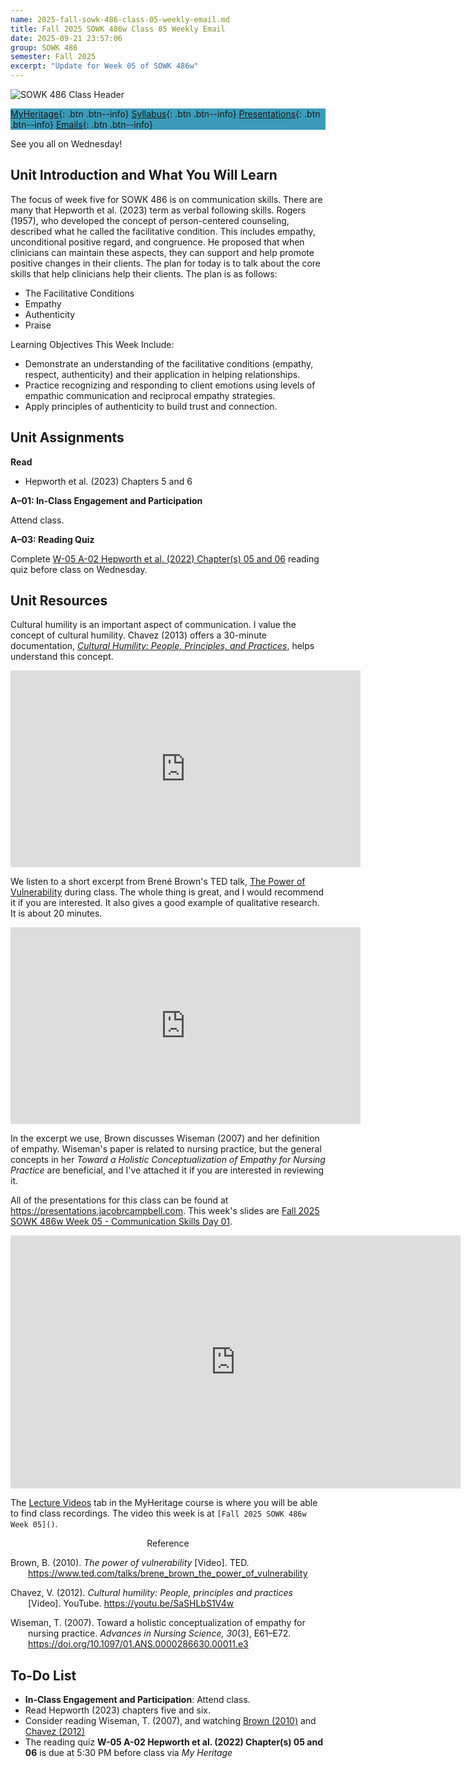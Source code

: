 ```yaml
---
name: 2025-fall-sowk-486-class-05-weekly-email.md
title: Fall 2025 SOWK 486w Class 05 Weekly Email
date: 2025-09-21 23:57:06
group: SOWK 486
semester: Fall 2025
excerpt: "Update for Week 05 of SOWK 486w"
---
```


![SOWK 486 Class Header](https://jacobrcampbell.com/assets/media/2020-fall-sowk-486-class-header.png)

<div style="background-color: #3b9cba; width: 100%;" markdown="1">

[MyHeritage](https://myheritage.heritage.edu/ICS/Academics/SOWK/SOWK_486W/2526_FA-SOWK_486W-1/){: .btn .btn--info}
[Syllabus](http://jacobrcampbell.com/assets/media/2025-fall-sowk-486w-1-course-syllabus.pdf){: .btn .btn--info}
[Presentations](https://presentations.jacobrcampbell.com){: .btn .btn--info}
[Emails](https://jacobrcampbell.com/communications/){: .btn .btn--info}

</div>

See you all on Wednesday!

## Unit Introduction and What You Will Learn

The focus of week five for SOWK 486 is on communication skills. There are many that Hepworth et al. (2023) term as verbal following skills. Rogers (1957), who developed the concept of person-centered counseling, described what he called the facilitative condition. This includes empathy, unconditional positive regard, and congruence. He proposed that when clinicians can maintain these aspects, they can support and help promote positive changes in their clients. The plan for today is to talk about the core skills that help clinicians help their clients. The plan is as follows:

- The Facilitative Conditions
- Empathy
- Authenticity
- Praise

Learning Objectives This Week Include:

- Demonstrate an understanding of the facilitative conditions (empathy, respect, authenticity) and their application in helping relationships.
- Practice recognizing and responding to client emotions using levels of empathic communication and reciprocal empathy strategies.
- Apply principles of authenticity to build trust and connection.

## Unit Assignments

**Read**

- Hepworth et al. (2023) Chapters 5 and 6

**A–01: In-Class Engagement and Participation**

Attend class. 

**A–03: Reading Quiz**

Complete [W-05 A-02 Hepworth et al. (2022) Chapter(s) 05 and 06](https://myheritage.heritage.edu/ICS/Academics/SOWK/SOWK_486W/2526_FA-SOWK_486W-1/Assignments.jnz?portlet=Coursework&screen=AssignmentDetailView&screenType=change&id=05e3f1df-9c5c-4277-a750-854714b1c89d) reading quiz before class on Wednesday.

## Unit Resources

Cultural humility is an important aspect of communication. I value the concept of cultural humility. Chavez (2013) offers a 30-minute documentation, [_Cultural Humility: People, Principles, and Practices_](https://youtu.be/SaSHLbS1V4w), helps understand this concept.

<iframe src="https://www.youtube.com/embed/SaSHLbS1V4w" width="560" height="315" frameborder="0" allowfullscreen="allowfullscreen"></iframe>

We listen to a short excerpt from Brené Brown's TED talk, [The Power of Vulnerability](https://youtu.be/iCvmsMzlF7o) during class. The whole thing is great, and I would recommend it if you are interested. It also gives a good example of qualitative research. It is about 20 minutes.

<iframe width="560" height="315" src="https://www.youtube.com/embed/iCvmsMzlF7o" title="YouTube video player" frameborder="0" allow="accelerometer; autoplay; clipboard-write; encrypted-media; gyroscope; picture-in-picture" allowfullscreen></iframe>

In the excerpt we use, Brown discusses Wiseman (2007) and her definition of empathy. Wiseman's paper is related to nursing practice, but the general concepts in her _Toward a Holistic Conceptualization of Empathy for Nursing Practice_ are beneficial, and I've attached it if you are interested in reviewing it.

All of the presentations for this class can be found at <https://presentations.jacobrcampbell.com>. This week's slides are [Fall 2025 SOWK 486w Week 05 - Communication Skills Day 01](https://presentations.jacobrcampbell.com/AnRMvh).

<iframe src="https://presentations.jacobrcampbell.com/AnRMvh/embed" height="405" width="720" style="border: none;"></iframe>

The [Lecture Videos](https://myheritage.heritage.edu/ICS/Academics/SOWK/SOWK_486W/2526_FA-SOWK_486W-1/Lecture_Videos.jnz) tab in the MyHeritage course is where you will be able to find class recordings. The video this week is at `[Fall 2025 SOWK 486w Week 05]()`.

<div style="text-align: center" markdown="1">
Reference
</div>
<div style="margin: 0 0 0 2em; text-indent: -2em;" markdown="1">

Brown, B. (2010). _The power of vulnerability_ [Video]. TED. <https://www.ted.com/talks/brene_brown_the_power_of_vulnerability>

Chavez, V. (2012). _Cultural humility: People, principles and practices_ [Video]. YouTube. <https://youtu.be/SaSHLbS1V4w>

Wiseman, T. (2007). Toward a holistic conceptualization of empathy for nursing practice. _Advances in Nursing Science, 30_(3), E61–E72. <https://doi.org/10.1097/01.ANS.0000286630.00011.e3>

</div>

## To-Do List

- **In-Class Engagement and Participation**: Attend class.
- Read Hepworth (2023) chapters five and six.
- Consider reading Wiseman, T. (2007), and watching [Brown (2010)](https://www.ted.com/talks/brene_brown_the_power_of_vulnerability) and [Chavez (2012)](https://youtu.be/SaSHLbS1V4w)
- The reading quiz **W-05 A-02 Hepworth et al. (2022) Chapter(s) 05 and 06** is due at 5:30 PM before class via _My Heritage_

